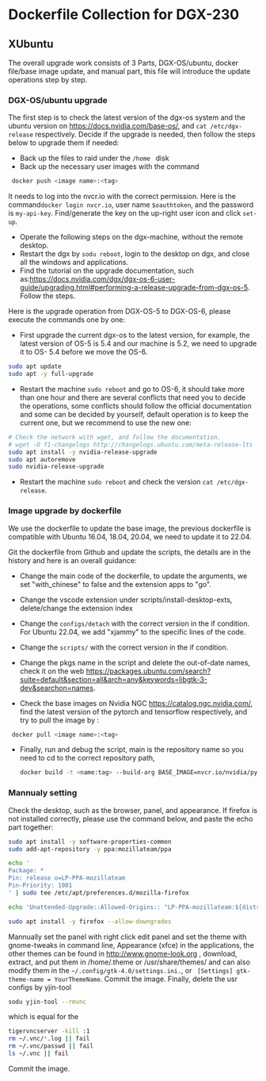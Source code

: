 # Dockerfile Collection for DGX-230

## XUbuntu

The overall upgrade work consists of 3 Parts, DGX-OS/ubuntu, docker file/base image update, and manual part, this file will introduce the update operations step by step.

### DGX-OS/ubuntu upgrade

The first step is to check the latest version of the dgx-os system and the ubuntu version on https://docs.nvidia.com/base-os/, and ```cat /etc/dgx-release``` respectively. Decide if the upgrade is needed, then follow the steps below to upgrade them if needed:

* Back up the files to raid under the ```/home ``` disk
* Back up the necessary user images with the command
```bash
 docker push <image name>:<tag>
 ```
 It needs to log into the nvcr.io with the correct permission. Here is the command```docker login nvcr.io```, user name `$oauthtoken`, and the password is `my-api-key`. Find/generate the key on the up-right user icon and click `set-up`. 
* Operate the following steps on the dgx-machine, without the remote desktop.
* Restart the dgx by `sodu reboot`, login to the desktop on dgx, and close all the windows and applications. 
* Find the tutorial on the upgrade documentation, such as:https://docs.nvidia.com/dgx/dgx-os-6-user-guide/upgrading.html#performing-a-release-upgrade-from-dgx-os-5. Follow the steps.

Here is the upgrade operation from DGX-OS-5 to DGX-OS-6, please execute the commands one by one:
* First upgrade the current dgx-os to the latest version, for example, the latest version of OS-5 is 5.4 and our machine is 5.2, we need to upgrade it to OS- 5.4 before we move the OS-6.
```bash
sudo apt update
sudo apt -y full-upgrade
```
* Restart the machine `sudo reboot` and go to OS-6, it should take more than one hour and there are several conflicts that need you to decide the operations, some conflicts should follow the official documentation and some can be decided by yourself, default operation is to keep the current one, but we recommend to use the new one:
```bash
# Check the network with wget, and follow the documentation.
# wget -O f1-changelogs http://changelogs.ubuntu.com/meta-release-lts
sudo apt install -y nvidia-release-upgrade
sudo apt autoremove
sudo nvidia-release-upgrade
```
* Restart the machine `sudo reboot` and check the version  ```cat /etc/dgx-release```.

### Image upgrade by dockerfile

We use the dockerfile to update the base image, the previous dockerfile is compatible with Ubuntu 16.04, 18.04, 20.04, we need to update it to 22.04.

Git the dockerfile from Github and update the scripts, the details are in the history and here is an overall guidance:

* Change the main code of the dockerfile, to update the arguments, we set "with_chinese" to false and the extension apps to "go".
* Change the vscode extension under scripts/install-desktop-exts, delete/change the extension index
* Change the `configs/detach` with the correct version in the if condition. For Ubuntu 22.04, we add "xjammy" to the specific lines of the code.
* Change the `scripts/` with the correct version in the if condition. 
* Change the pkgs name in the script and delete the out-of-date names, check it on the web https://packages.ubuntu.com/search?suite=default&section=all&arch=any&keywords=libgtk-3-dev&searchon=names.

* Check the base images on Nvidia NGC https://catalog.ngc.nvidia.com/, find the latest version of the pytorch and tensorflow respectively, and try to pull the image by :
```bash
 docker pull <image name>:<tag>
 ```
* Finally, run and debug the script, main is the repository name so you need to cd to the correct repository path,
  ```bash
  docker build -t <name:tag> --build-arg BASE_IMAGE=nvcr.io/nvidia/pytorch:23.12-py3 --build-arg BASE_LAUNCH=/opt/nvidia/nvidia_entrypoint.sh main
  ```

### Mannualy setting
Check the desktop, such as the browser, panel, and appearance.
If firefox is not installed correctly, please use the command below, and paste the echo part together:
```bash
sudo apt install -y software-properties-common
sudo add-apt-repository -y ppa:mozillateam/ppa

echo '
Package: *
Pin: release o=LP-PPA-mozillateam
Pin-Priority: 1001
' | sudo tee /etc/apt/preferences.d/mozilla-firefox

echo 'Unattended-Upgrade::Allowed-Origins:: "LP-PPA-mozillateam:${distro_codename}";' | sudo tee /etc/apt/apt.conf.d/51unattended-upgrades-firefox

sudo apt install -y firefox --allow-downgrades
```
Mannually set the panel with right click edit panel and set the theme with gnome-tweaks in command line, Appearance (xfce) in the applications, the other themes can be found in http://www.gnome-look.org , download, extract, and put them in /home/.theme or /usr/share/themes/ and can also modify them in the `~/.config/gtk-4.0/settings.ini.`, or ` [Settings] gtk-theme-name = YourThemeName`. Commit the image.
Finally, delete the usr configs by yjin-tool 
```bash
sodu yjin-tool --rmvnc
```
which is equal for the
```bash
tigervncserver -kill :1
rm ~/.vnc/*.log || fail
rm ~/.vnc/passwd || fail
ls ~/.vnc || fail
```
Commit the image.